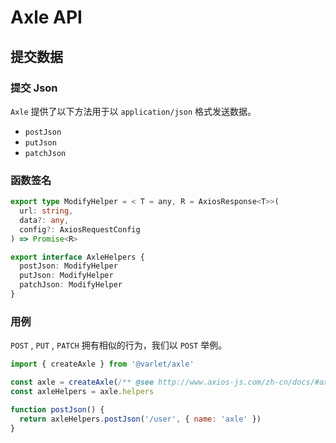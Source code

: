 # Axle API

## 提交数据

### 提交 Json

`Axle` 提供了以下方法用于以 `application/json` 格式发送数据。

- `postJson`
- `putJson`
- `patchJson`

### 函数签名

```ts
export type ModifyHelper = < T = any, R = AxiosResponse<T>>(
  url: string,
  data?: any,
  config?: AxiosRequestConfig
) => Promise<R>

export interface AxleHelpers {
  postJson: ModifyHelper
  putJson: ModifyHelper
  patchJson: ModifyHelper
}
```

### 用例

`POST` , `PUT` , `PATCH` 拥有相似的行为，我们以 `POST` 举例。

```js
import { createAxle } from '@varlet/axle'

const axle = createAxle(/** @see http://www.axios-js.com/zh-cn/docs/#axios-create-config **/)
const axleHelpers = axle.helpers

function postJson() {
  return axleHelpers.postJson('/user', { name: 'axle' })
}
```

